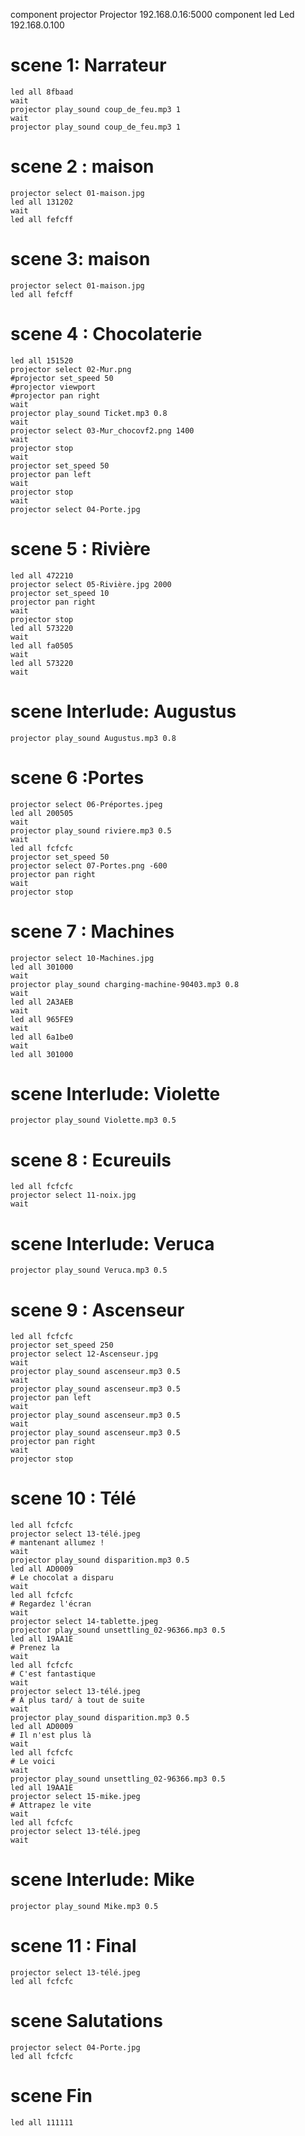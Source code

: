 component projector Projector 192.168.0.16:5000
component led Led 192.168.0.100

# scene 1: Narrateur
	led all 8fbaad
	wait
	projector play_sound coup_de_feu.mp3 1
	wait
	projector play_sound coup_de_feu.mp3 1
# scene 2 : maison
    projector select 01-maison.jpg
	led all 131202
	wait
	led all fefcff
# scene 3: maison
    projector select 01-maison.jpg
	led all fefcff
# scene 4 : Chocolaterie
    led all 151520
	projector select 02-Mur.png
	#projector set_speed 50
	#projector viewport 
	#projector pan right
    wait
    projector play_sound Ticket.mp3 0.8
	wait
	projector select 03-Mur_chocovf2.png 1400
    wait
	projector stop
	wait
	projector set_speed 50
	projector pan left
	wait
	projector stop
    wait
	projector select 04-Porte.jpg
# scene 5 : Rivière
    led all 472210
	projector select 05-Rivière.jpg 2000
    projector set_speed 10
	projector pan right
	wait
	projector stop
	led all 573220
	wait
	led all fa0505
	wait
	led all 573220
	wait
# scene Interlude: Augustus
	projector play_sound Augustus.mp3 0.8
# scene 6 :Portes
    projector select 06-Préportes.jpeg
    led all 200505
    wait
	projector play_sound riviere.mp3 0.5
	wait
    led all fcfcfc
    projector set_speed 50
    projector select 07-Portes.png -600
	projector pan right	
    wait
    projector stop
# scene 7 : Machines
    projector select 10-Machines.jpg
    led all 301000
	wait
	projector play_sound charging-machine-90403.mp3 0.8
    wait
    led all 2A3AEB
    wait
    led all 965FE9
    wait
    led all 6a1be0
    wait
	led all 301000
# scene Interlude: Violette
    projector play_sound Violette.mp3 0.5
# scene 8 : Ecureuils
    led all fcfcfc
    projector select 11-noix.jpg
    wait
# scene Interlude: Veruca
    projector play_sound Veruca.mp3 0.5
# scene 9 : Ascenseur
    led all fcfcfc
	projector set_speed 250
    projector select 12-Ascenseur.jpg
    wait
    projector play_sound ascenseur.mp3 0.5
    wait
    projector play_sound ascenseur.mp3 0.5
    projector pan left
    wait 
    projector play_sound ascenseur.mp3 0.5
    wait
    projector play_sound ascenseur.mp3 0.5
    projector pan right
    wait
    projector stop
# scene 10 : Télé
    led all fcfcfc
    projector select 13-télé.jpeg
    # mantenant allumez !
    wait
    projector play_sound disparition.mp3 0.5
    led all AD0009
	# Le chocolat a disparu
    wait 
    led all fcfcfc
	# Regardez l'écran
    wait
    projector select 14-tablette.jpeg
    projector play_sound unsettling_02-96366.mp3 0.5
    led all 19AA1E
	# Prenez la
    wait
    led all fcfcfc
	# C'est fantastique
	wait
    projector select 13-télé.jpeg
	# À plus tard/ à tout de suite
    wait
    projector play_sound disparition.mp3 0.5
    led all AD0009
	# Il n'est plus là
    wait
    led all fcfcfc
	# Le voici
    wait
    projector play_sound unsettling_02-96366.mp3 0.5
    led all 19AA1E
	projector select 15-mike.jpeg
	# Attrapez le vite
    wait
    led all fcfcfc
    projector select 13-télé.jpeg
    wait
# scene Interlude: Mike
    projector play_sound Mike.mp3 0.5
# scene 11 : Final
	projector select 13-télé.jpeg
	led all fcfcfc
# scene Salutations
    projector select 04-Porte.jpg
	led all fcfcfc
# scene Fin
	led all 111111
